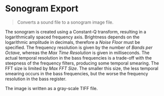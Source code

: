 # Sonogram Export

<BLOCKQUOTE>Converts a sound file to a sonogram image file.</BLOCKQUOTE>

The sonogram is created using a Constant-Q transform, resulting in a logarithmically spaced frequency axis.
Brightness depends on the logarithmic amplitude in decimals, therefore a _Noise Floor_ must be specified.
The frequency resolution is given by the number of _Bands per Octave_, whereas the _Max Time Resolution_ is
given in milliseconds. The actual temporal resolution in the bass frequencies is a trade-off with the steepness
of the frequency filters, producing some temporal smearing. The FFT size is limited by _Max FFT Size_. The
smaller this size, the less temporal smearing occurs in the bass frequencies, but the worse the frequency
resolution in the bass register.

The image is written as a gray-scale TIFF file.